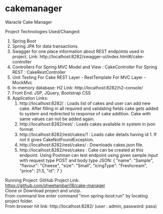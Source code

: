 # cakemanager
 Waracle Cake Manager
 
 Project Technologies Used/Changed:
 1. Spring Boot
 2. Spring JPA for data transactions.
 3. Swagger for one place information about REST endpoints used in project.
	Link: http://localhost:8282/swagger-ui/index.html#/cake-controller
 4. Controllers
    For Spring MVC Model and View : CakeController
    For Spring REST : CakeRestController		
 5. Unit Testing 
    For Cake REST Layer - RestTemplate
	For MVC Layer - MockMvc
 6. In-memory database: H2
    Link: http://localhost:8282/h2-console/
 7. Front End: JSP, JQuery, Bootstrap CSS 
 8. Application Links:
	1. http://localhost:8282/ : Loads list of cakes and user can add new cake.
	After filling in all required and validating fields cake gets added to system
	and redirected to response of cake addition.
	Cake with same values can not be added again.
	2. http://localhost:8282/rest/ : Loads cakes available in system in json format.
	3. http://localhost:8282/rest/cakes/1 : Loads cake details having id 1.
	   If not it gives CakeNotFoundException.
	4. http://localhost:8282/rest/cakes/ : Downloads cakes.json file.
	9. http://localhost:8282/rest/cakes : Cake can be created at this endpoint.
	   Using Postman can test endpoint using given sample input with request type POST and body type JSON:
		{
        "name": "Sample",
        "flavour": "Cheese",
        "size": "Small",
        "icingType": "Freshcream",
        "price": 21.5,
        "id": 7
       }
	   
Running Project:
GitHub Project Link: https://github.com/shwetambari18/cake-manager   
Clone or Download project and unzip.	
From command line enter command "mvn spring-boot:run" by locating project folder.	
From browser hit link: 	http://localhost:8282/ (user : admin, password: pass)
 